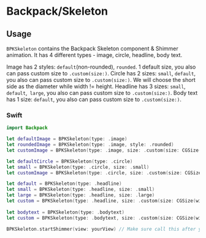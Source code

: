 # Backpack/Skeleton

## Usage

`BPKSkeleton` contains the Backpack Skeleton component & Shimmer animation. It has 4 different types - image, circle, headline, body text.

Image has 2 styles: `default`(non-rounded), `rounded`. 1 default size, you also can pass custom size to `.custom(size:)`.
Circle has 2 sizes: `small`, `default`, you also can pass custom size to `.custom(size:)`. We will choose the short side as the diameter while width != height.
Headline has 3 sizes: `small`,` default`,` large`, you also can pass custom size to `.custom(size:)`.
Body text has 1 size: `default`, you also can pass custom size to `.custom(size:)`.


### Swift

```swift
import Backpack

let defaultImage = BPKSkeleton(type: .image)
let roundedImage = BPKSkeleton(type: .image, style: .rounded)
let customImage = BPKSkeleton(type: .image, size: .custom(size: CGSize(width: 160, height: 160)))

let defaultCircle = BPKSkeleton(type: .circle)
let small = BPKSkeleton(type: .circle, size: .small)
let customImage = BPKSkeleton(type: .circle, size: .custom(size: CGSize(width: 100, height: 120)))

let default = BPKSkeleton(type: .headline)
let small = BPKSkeleton(type: .headline, size: .small)
let large = BPKSkeleton(type: .headline, size: .large)
let custom = BPKSkeleton(type: .headline, size: .custom(size: CGSize(width: 88, height: 48)))
        
let bodytext = BPKSkeleton(type: .bodytext)
let custom = BPKSkeleton(type: .bodytext, size: .custom(size: CGSize(width: 260, height: 60)))

BPKSkeleton.startShimmer(view: yourView) // Make sure call this after yourView rendered.
```
